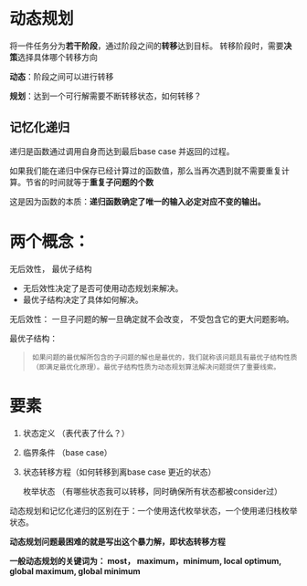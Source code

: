 # 动态规划

将一件任务分为**若干阶段**，通过阶段之间的**转移**达到目标。 转移阶段时，需要**决策**选择具体哪个转移方向

**动态**：阶段之间可以进行转移

**规划**：达到一个可行解需要不断转移状态，如何转移？

## 记忆化递归

递归是函数通过调用自身而达到最后base case 并返回的过程。

如果我们能在递归中保存已经计算过的函数值，那么当再次遇到就不需要重复计算。节省的时间就等于**重复子问题的个数**

这是因为函数的本质：**递归函数确定了唯一的输入必定对应不变的输出。**

# 两个概念：

无后效性， 最优子结构

- 无后效性决定了是否可使用动态规划来解决。
- 最优子结构决定了具体如何解决。

无后效性： 一旦子问题的解一旦确定就不会改变， 不受包含它的更大问题影响。

最优子结构：

> ```
> 如果问题的最优解所包含的子问题的解也是最优的，我们就称该问题具有最优子结构性质（即满足最优化原理）。最优子结构性质为动态规划算法解决问题提供了重要线索。
> ```

# 要素

1. 状态定义  （表代表了什么？）

2. 临界条件 （base case）

3. 状态转移方程（如何转移到离base case 更近的状态）

   枚举状态 （有哪些状态我可以转移，同时确保所有状态都被consider过）

动态规划和记忆化递归的区别在于：一个使用迭代枚举状态，一个使用递归栈枚举状态。

**动态规划问题最困难的就是写出这个暴力解，即状态转移方程**

**一般动态规划的关键词为： most， maximum，minimum, local optimum, global maximum, global minimum**

